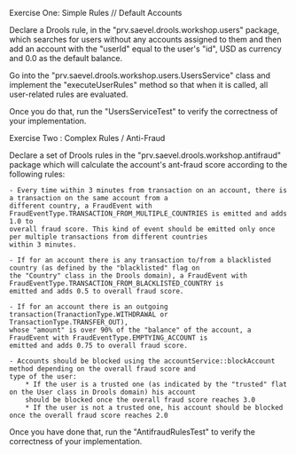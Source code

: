 Exercise One: Simple Rules // Default Accounts

Declare a Drools rule, in the "prv.saevel.drools.workshop.users" package, which searches for users without any
accounts assigned to them and then add an account with the "userId" equal to the user's "id", USD as currency and
0.0 as the default balance.

Go into the "prv.saevel.drools.workshop.users.UsersService" class and implement the "executeUserRules" method so 
that when it is called, all user-related rules are evaluated.

Once you do that, run the "UsersServiceTest" to verify the correctness of your implementation.

Exercise Two : Complex Rules / Anti-Fraud

Declare a set of Drools rules in the "prv.saevel.drools.workshop.antifraud" package which will calculate the account's ant-fraud
score according to the following rules: 

    - Every time within 3 minutes from transaction on an account, there is a transaction on the same account from a 
    different country, a FraudEvent with FraudEventType.TRANSACTION_FROM_MULTIPLE_COUNTRIES is emitted and adds 1.0 to
    overall fraud score. This kind of event should be emitted only once per multiple transactions from different countries
    within 3 minutes.
    
    - If for an account there is any transaction to/from a blacklisted country (as defined by the "blacklisted" flag on 
    the "Country" class in the Drools domain), a FraudEvent with FraudEventType.TRANSACTION_FROM_BLACKLISTED_COUNTRY is
    emitted and adds 0.5 to overall fraud score.
    
    - If for an account there is an outgoing transaction(TranactionType.WITHDRAWAL or TransactionType.TRANSFER_OUT),
    whose "amount" is over 90% of the "balance" of the account, a FraudEvent with FraudEventType.EMPTYING_ACCOUNT is
    emitted and adds 0.75 to overall fraud score.
    
    - Accounts should be blocked using the accountService::blockAccount method depending on the overall fraud score and 
    type of the user:
        * If the user is a trusted one (as indicated by the "trusted" flat on the User class in Drools domain) his account
        should be blocked once the overall fraud score reaches 3.0
        * If the user is not a trusted one, his account should be blocked once the overall fraud score reaches 2.0
        
Once you have done that, run the "AntifraudRulesTest" to verify the correctness of your implementation.
    